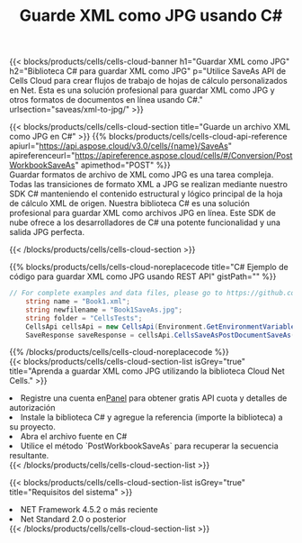 ﻿---
title:  Guarde XML como JPG usando C#
description:  Utilizando Aspose.Cells Cloud SDK para C# para guardar un archivo en formato XML como un archivo en formato JPG.
kwords: Excel, Save XML as JPG, REST, C#
howto: How to save XML as JPG using Aspose.Cells Cloud C# library.
---
{{< blocks/products/cells/cells-cloud-banner h1="Guardar XML como JPG" h2="Biblioteca C# para guardar XML como JPG" p="Utilice SaveAs API de Cells Cloud para crear flujos de trabajo de hojas de cálculo personalizados en Net. Esta es una solución profesional para guardar XML como JPG y otros formatos de documentos en línea usando C#." urlsection="saveas/xml-to-jpg/" >}}

{{< blocks/products/cells/cells-cloud-section title="Guarde un archivo XML como JPG en C#" >}}
{{% blocks/products/cells/cells-cloud-api-reference apiurl="https://api.aspose.cloud/v3.0/cells/{name}/SaveAs" apireferenceurl="https://apireference.aspose.cloud/cells/#/Conversion/PostWorkbookSaveAs" apimethod="POST" %}}
<br/>
Guardar formatos de archivo de XML como JPG es una tarea compleja. Todas las transiciones de formato XML a JPG se realizan mediante nuestro SDK C# manteniendo el contenido estructural y lógico principal de la hoja de cálculo XML de origen. Nuestra biblioteca C# es una solución profesional para guardar XML como archivos JPG en línea. Este SDK de nube ofrece a los desarrolladores de C# una potente funcionalidad y una salida JPG perfecta.

{{< /blocks/products/cells/cells-cloud-section >}}

{{% blocks/products/cells/cells-cloud-noreplacecode title="C# Ejemplo de código para guardar XML como JPG usando REST API" gistPath="" %}}
  
```cs
// For complete examples and data files, please go to https://github.com/aspose-cells-cloud/aspose-cells-cloud-dotnet/
    string name = "Book1.xml";
    string newfilename = "Book1SaveAs.jpg";
    string folder = "CellsTests";
    CellsApi cellsApi = new CellsApi(Environment.GetEnvironmentVariable("ProductClientId"), Environment.GetEnvironmentVariable("ProductClientSecret"));
    SaveResponse saveResponse = cellsApi.CellsSaveAsPostDocumentSaveAs(name, null, newfilename, null,null,folder);
```
  
{{% /blocks/products/cells/cells-cloud-noreplacecode %}}
<br/>
{{< blocks/products/cells/cells-cloud-section-list isGrey="true" title="Aprenda a guardar XML como JPG utilizando la biblioteca Cloud Net Cells." >}}
<li> Registre una cuenta en<a href="https://dashboard.aspose.cloud/">Panel</a> para obtener gratis API cuota y detalles de autorización</li>
<li>Instale la biblioteca C# y agregue la referencia (importe la biblioteca) a su proyecto.</li>
<li>Abra el archivo fuente en C#</li>
<li>Utilice el método `PostWorkbookSaveAs` para recuperar la secuencia resultante.</li>
{{< /blocks/products/cells/cells-cloud-section-list >}}

{{< blocks/products/cells/cells-cloud-section-list isGrey="true" title="Requisitos del sistema" >}}
<li>NET Framework 4.5.2 o más reciente</li>
<li>Net Standard 2.0 o posterior</li>
{{< /blocks/products/cells/cells-cloud-section-list >}}
